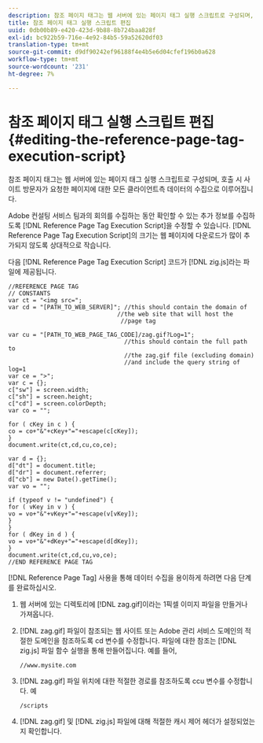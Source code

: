 ```yaml
---
description: 참조 페이지 태그는 웹 서버에 있는 페이지 태그 실행 스크립트로 구성되며, 호출 시 사이트 방문자가 요청한 페이지에 대한 모든 클라이언트측 데이터의 수집으로 이루어집니다.
title: 참조 페이지 태그 실행 스크립트 편집
uuid: 0db00b89-e420-423d-9b88-8b724baa828f
exl-id: bc922b59-716e-4e92-84b5-59a52620df03
translation-type: tm+mt
source-git-commit: d9df90242ef96188f4e4b5e6d04cfef196b0a628
workflow-type: tm+mt
source-wordcount: '231'
ht-degree: 7%

---
```


# 참조 페이지 태그 실행 스크립트 편집{#editing-the-reference-page-tag-execution-script}

참조 페이지 태그는 웹 서버에 있는 페이지 태그 실행 스크립트로 구성되며, 호출 시 사이트 방문자가 요청한 페이지에 대한 모든 클라이언트측 데이터의 수집으로 이루어집니다.

Adobe 컨설팅 서비스 팀과의 회의를 수집하는 동안 확인할 수 있는 추가 정보를 수집하도록 [!DNL Reference Page Tag Execution Script]을 수정할 수 있습니다. [!DNL Reference Page Tag Execution Script]의 크기는 웹 페이지에 다운로드가 많이 추가되지 않도록 상대적으로 작습니다.

다음 [!DNL Reference Page Tag Execution Script] 코드가 [!DNL zig.js]라는 파일에 제공됩니다.

```
//REFERENCE PAGE TAG 
// CONSTANTS 
var ct = "<img src="; 
var cd = "[PATH_TO_WEB_SERVER]"; //this should contain the domain of 
                               //the web site that will host the 
                                //page tag 
 
var cu = "[PATH_TO_WEB_PAGE_TAG_CODE]/zag.gif?Log=1";  
                                 //this should contain the full path to 
                                 //the zag.gif file (excluding domain) 
                                 //and include the query string of log=1 
var ce = ">"; 
var c = {}; 
c["sw"] = screen.width; 
c["sh"] = screen.height; 
c["cd"] = screen.colorDepth; 
var co = ""; 
 
for ( cKey in c ) { 
co = co+"&"+cKey+"="+escape(c[cKey]); 
} 
document.write(ct,cd,cu,co,ce); 
 
var d = {}; 
d["dt"] = document.title; 
d["dr"] = document.referrer; 
d["cb"] = new Date().getTime(); 
var vo = ""; 
 
if (typeof v != "undefined") { 
for ( vKey in v ) { 
vo = vo+"&"+vKey+"="+escape(v[vKey]); 
} 
} 
for ( dKey in d ) { 
vo = vo+"&"+dKey+"="+escape(d[dKey]); 
} 
document.write(ct,cd,cu,vo,ce); 
//END REFERENCE PAGE TAG 
```

[!DNL Reference Page Tag] 사용을 통해 데이터 수집을 용이하게 하려면 다음 단계를 완료하십시오.

1. 웹 서버에 있는 디렉토리에 [!DNL zag.gif]이라는 1픽셀 이미지 파일을 만들거나 가져옵니다.
1. [!DNL zag.gif] 파일이 참조되는 웹 사이트 또는 Adobe 관리 서비스 도메인의 적절한 도메인을 참조하도록 cd 변수를 수정합니다. 파일에 대한 참조는 [!DNL zig.js] 파일 함수 실행을 통해 만들어집니다. 예를 들어,

   ```
   //www.mysite.com
   ```

1. [!DNL zag.gif] 파일 위치에 대한 적절한 경로를 참조하도록 ccu 변수를 수정합니다. 예

   ```
   /scripts
   ```

1. [!DNL zag.gif] 및 [!DNL zig.js] 파일에 대해 적절한 캐시 제어 헤더가 설정되었는지 확인합니다.
